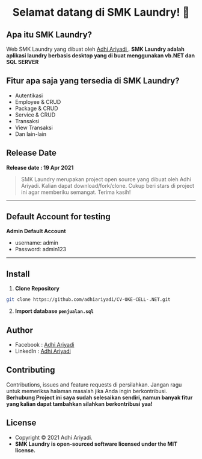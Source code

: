 <h1 align="center">Selamat datang di SMK Laundry! 👋</h1>

## Apa itu SMK Laundry?

Web SMK Laundry yang dibuat oleh <a href="https://github.com/adhiariyadi"> Adhi Ariyadi </a>. **SMK Laundry adalah aplikasi laundry berbasis desktop yang di buat menggunakan vb.NET dan SQL SERVER**

## Fitur apa saja yang tersedia di SMK Laundry?

- Autentikasi
- Employee & CRUD
- Package & CRUD
- Service & CRUD
- Transaksi
- View Transaksi
- Dan lain-lain

## Release Date

**Release date : 19 Apr 2021**

> SMK Laundry merupakan project open source yang dibuat oleh Adhi Ariyadi. Kalian dapat download/fork/clone. Cukup beri stars di project ini agar memberiku semangat. Terima kasih!

---

## Default Account for testing

**Admin Default Account**

- username: admin
- Password: admin123

---

## Install

1. **Clone Repository**

```bash
git clone https://github.com/adhiariyadi/CV-OKE-CELL-.NET.git
```

2. **Import database `penjualan.sql`**

## Author

- Facebook : <a href="https://web.facebook.com/adhiariyadi.me/"> Adhi Ariyadi</a>
- LinkedIn : <a href="https://www.linkedin.com/in/adhiariyadi/"> Adhi Ariyadi</a>

## Contributing

Contributions, issues and feature requests di persilahkan.
Jangan ragu untuk memeriksa halaman masalah jika Anda ingin berkontribusi. **Berhubung Project ini saya sudah selesaikan sendiri, namun banyak fitur yang kalian dapat tambahkan silahkan berkontribusi yaa!**

## License

- Copyright © 2021 Adhi Ariyadi.
- **SMK Laundry is open-sourced software licensed under the MIT license.**
